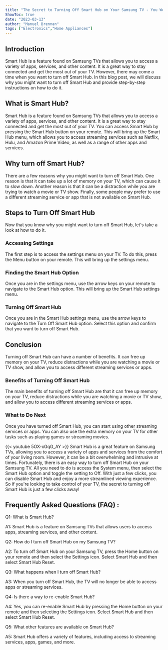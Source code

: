 ```yaml
---
title: "The Secret to Turning Off Smart Hub on Your Samsung TV - You Won't Believe What Happens Next!"
ShowToc: true 
date: "2023-03-13"
author: "Manuel Brennan" 
tags: ["Electronics","Home Appliances"]
---
```

## Introduction

Smart Hub is a feature found on Samsung TVs that allows you to access a variety of apps, services, and other content. It is a great way to stay connected and get the most out of your TV. However, there may come a time when you want to turn off Smart Hub. In this blog post, we will discuss why you might want to turn off Smart Hub and provide step-by-step instructions on how to do it.

## What is Smart Hub?

Smart Hub is a feature found on Samsung TVs that allows you to access a variety of apps, services, and other content. It is a great way to stay connected and get the most out of your TV. You can access Smart Hub by pressing the Smart Hub button on your remote. This will bring up the Smart Hub menu, which allows you to access streaming services such as Netflix, Hulu, and Amazon Prime Video, as well as a range of other apps and services.

## Why turn off Smart Hub?

There are a few reasons why you might want to turn off Smart Hub. One reason is that it can take up a lot of memory on your TV, which can cause it to slow down. Another reason is that it can be a distraction while you are trying to watch a movie or TV show. Finally, some people may prefer to use a different streaming service or app that is not available on Smart Hub. 

## Steps to Turn Off Smart Hub

Now that you know why you might want to turn off Smart Hub, let's take a look at how to do it. 

### Accessing Settings

The first step is to access the settings menu on your TV. To do this, press the Menu button on your remote. This will bring up the settings menu. 

### Finding the Smart Hub Option

Once you are in the settings menu, use the arrow keys on your remote to navigate to the Smart Hub option. This will bring up the Smart Hub settings menu. 

### Turning Off Smart Hub

Once you are in the Smart Hub settings menu, use the arrow keys to navigate to the Turn Off Smart Hub option. Select this option and confirm that you want to turn off Smart Hub. 

## Conclusion

Turning off Smart Hub can have a number of benefits. It can free up memory on your TV, reduce distractions while you are watching a movie or TV show, and allow you to access different streaming services or apps. 

### Benefits of Turning Off Smart Hub

The main benefits of turning off Smart Hub are that it can free up memory on your TV, reduce distractions while you are watching a movie or TV show, and allow you to access different streaming services or apps. 

### What to Do Next

Once you have turned off Smart Hub, you can start using other streaming services or apps. You can also use the extra memory on your TV for other tasks such as playing games or streaming movies.

{{< youtube 5OX-xGqG_AY >}} 
Smart Hub is a great feature on Samsung TVs, allowing you to access a variety of apps and services from the comfort of your living room. However, it can be a bit overwhelming and intrusive at times. Fortunately, there is an easy way to turn off Smart Hub on your Samsung TV. All you need to do is access the System menu, then select the Smart Hub option and toggle the setting to Off. With just a few clicks, you can disable Smart Hub and enjoy a more streamlined viewing experience. So if you're looking to take control of your TV, the secret to turning off Smart Hub is just a few clicks away!

## Frequently Asked Questions (FAQ) :
Q1: What is Smart Hub?

A1: Smart Hub is a feature on Samsung TVs that allows users to access apps, streaming services, and other content.

Q2: How do I turn off Smart Hub on my Samsung TV?

A2: To turn off Smart Hub on your Samsung TV, press the Home button on your remote and then select the Settings icon. Select Smart Hub and then select Smart Hub Reset.

Q3: What happens when I turn off Smart Hub?

A3: When you turn off Smart Hub, the TV will no longer be able to access apps or streaming services.

Q4: Is there a way to re-enable Smart Hub?

A4: Yes, you can re-enable Smart Hub by pressing the Home button on your remote and then selecting the Settings icon. Select Smart Hub and then select Smart Hub Reset.

Q5: What other features are available on Smart Hub?

A5: Smart Hub offers a variety of features, including access to streaming services, apps, games, and more.


